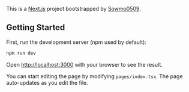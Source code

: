 This is a [Next.js](https://nextjs.org/) project bootstrapped by [Sowmo0509](https://github.com/Sowmo0509).

## Getting Started

First, run the development server (npm used by default):

```bash
npm run dev
```

Open [http://localhost:3000](http://localhost:3000) with your browser to see the result.

You can start editing the page by modifying `pages/index.tsx`. The page auto-updates as you edit the file.
